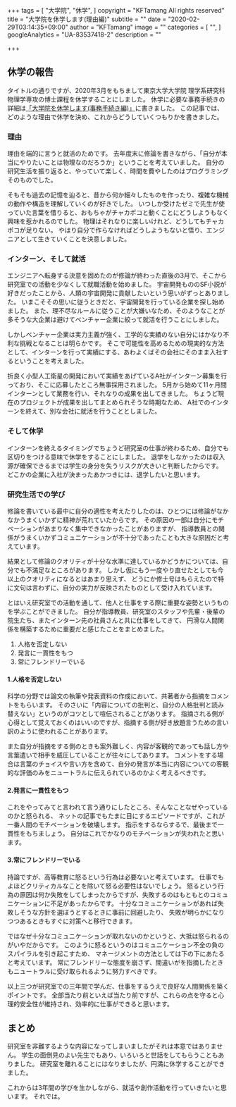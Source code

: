 +++
tags = [
  "大学院",
  "休学",
]
copyright = "KFTamang All rights reserved"
title = "大学院を休学します(理由編)"
subtitle = ""
date = "2020-02-29T03:14:35+09:00"
author = "KFTamang"
image = ""
categories = [
  "",
]
googleAnalytics = "UA-83537418-2"
description = ""

+++

## 休学の報告
タイトルの通りですが、2020年3月をもちまして東京大学大学院 理学系研究科 物理学専攻の博士課程を休学することにしました。
休学に必要な事務手続きの詳細は[「大学院を休学します(事務手続き編)」](https://kftamang.github.io/post/univ2)に書きました。
この記事では、どのような理由で休学を決め、これからどうしていくつもりかを書きました。

### 理由
理由を端的に言うと就活のためです。
去年度末に修論を書きながら、「自分が本当にやりたいことは物理なのだろうか」ということを考えていました。
自分の研究生活を振り返ると、やっていて楽しく、時間を費やしたのはプログラミングそのものでした。

そもそも過去の記憶を辿ると、昔から何か細々したものを作ったり、複雑な機械の動作や構造を理解していくのが好きでした。
いつしか受けたゼミで先生が使っていた言葉を借りると、おもちゃがチャカポコと動くことにどうしようもなく興味を惹かれるのでした。
物理はそれなりに楽しいけれど、どうしてもチャカポコが足りない。
やはり自分で作らなければどうしようもないと悟り、エンジニアとして生きていくことを決意しました。


### インターン、そして就活
エンジニアへ転身する決意を固めたのが修論が終わった直後の3月で、そこから研究室での活動を少なくして就職活動を始めました。
宇宙開発もののSF小説が好きだったことから、人類の宇宙開発に貢献したいという思いがずっとありました。
いまこそその思いに従うときだと、宇宙開発を行っている企業を探し始めました。
また、理不尽なルールに従うことが大嫌いなため、そのようなことが多そうな大企業は避けてベンチャー企業に絞って就活を行うことにしました。

しかしベンチャー企業は実力主義が強く、工学的な実績のない自分にはかなり不利な挑戦となることは明らかです。
そこで可能性を高めるための現実的な方法として、インターンを行って実績にする、あわよくばその会社にそのまま入社するということを考えました。

折良く小型人工衛星の開発において実績をあげているA社がインターン募集を行っており、そこに応募したところ無事採用されました。
5月から始めて11ヶ月間インターンとして業務を行い、それなりの成果を出してきました。
ちょうど現在のプロジェクトが成果を出してまとめられそうな時期なため、
A社でのインターンを終えて、別な会社に就活を行うこととしました。

### そして休学
インターンを終えるタイミングでちょうど研究室の仕事が終わるため、自分でも区切りをつける意味で休学をすることにしました。
退学をしなかったのは収入源が確保できるまでは学生の身分を失うリスクが大きいと判断したからです。
どこかの企業に入社が決まったあかつきには、退学したいと思います。

### 研究生活での学び
修論を書いている最中に自分の適性を考えたりしたのは、ひとつには修論がなかなかうまくいかずに精神が荒れていたからです。
その原因の一部は自分にモチベーションがあまりなく集中できなかったことがありますが、
指導教員との関係がうまくいかずコミュニケーションが不十分であったことも大きな原因だと考えています。

結果として修論のクオリティが十分な水準に達しているかどうかについては、自分でも不満足なところがあります。
しかし仮にもう一度やり直せたとしても今以上のクオリティになるとはあまり思えず、
どうにか修士号はもらえたので特に文句は言わずに、自分の実力が反映されたものとして受け入れています。

とはいえ研究室での活動を通して、他人と仕事をする際に重要な姿勢というものを学ぶことができました。
自分が指導教員、研究室のスタッフや先輩・後輩の院生たち、またインターン先の社員さんと共に仕事をしてきて、
円滑な人間関係を構築するために重要だと感じたことをまとめました。

1. 人格を否定しない
2. 発言に一貫性をもつ
3. 常にフレンドリーでいる

#### 1.人格を否定しない
科学の分野では論文の執筆や発表資料の作成において、共著者から指摘をコメントをもらいます。
そのさいに「内容についての批判と、自分の人格批判と読み替えない」というのがコツとして喧伝されることがあります。
指摘される側が心得として覚えておくのはいいのですが、指摘する側が好き放題言うための言い訳のように使われることがあります。

また自分が指摘をする側のときも案外難しく、内容が客観的であっても話し方や言葉遣いで相手を威圧していることが往々にしてあります。
コメントをする場合は言葉のチョイスや言い方を含めて、自分の発言が本当に内容についての客観的な評価のみをニュートラルに伝えられているのかよく考えるべきです。

#### 2.発言に一貫性をもつ
これをやってみてと言われて言う通りにしたところ、そんなことなぜやっているのかと怒られる、
ネットの記事でもたまに目にするエピソードですが、これが一番人間のモチベーションを破壊します。
指示をするならするで、最後まで一貫性をもちましょう。
自分はこれでかなりのモチベーションが失われたと思います。

#### 3.常にフレンドリーでいる
持論ですが、高等教育に怒るという行為は必要ないと考えています。
仕事でもよほどクリティカルなことを除いて怒る必要性はないでしょう。
怒るという行為の原因は何か失敗をしてしまったからですが、失敗するのはもともとのコミュニケーションに不足があったからです。
十分なコミュニケーションがあれば失敗しそうな方針を選ぼうとするときに事前に回避したり、
失敗が明らかになりつつあるときもすぐに対策へと移行できます。

ではなぜ十分なコミュニケーションが取れないのかというと、大抵は怒られるのがいやだからです。
このように怒るというのはコミュニケーション不全の負のスパイラルを引き起こすため、
マネージメントの方法としては下の下にあたると考えています。
常にフレンドリーな態度を崩さず、間違いがを指摘したときもニュートラルに受け取られるように努力すべきです。


以上三つが研究室での三年間で学んだ、仕事をするうえで良好な人間関係を築くポイントです。
全部当たり前といえば当たり前ですが、これらの点を守ると心理的安全性が維持され、効率的に仕事ができると思います。


## まとめ
研究室を非難するような内容になってしまいましたがそれは本意ではありません。
学生の面倒見のよい先生でもあり、いろいろと世話をしてもらうこともありました。
研究室を離れることにはなりましたが、円満に休学することができました。

これからは3年間の学びを生かしながら、就活や創作活動を行っていきたいと思います。
それでは。
